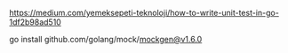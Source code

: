 https://medium.com/yemeksepeti-teknoloji/how-to-write-unit-test-in-go-1df2b98ad510

go install github.com/golang/mock/mockgen@v1.6.0
